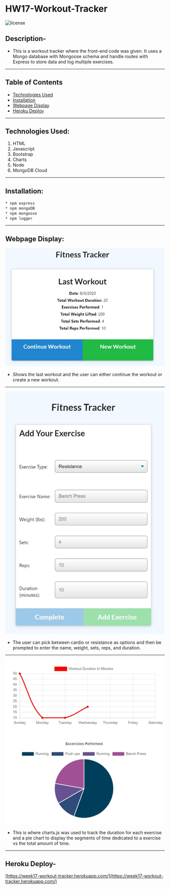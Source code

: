 # HW17-Workout-Tracker 
![license](https://img.shields.io/badge/license-ISC-GREEN)

## Description-

- This is a workout tracker where the front-end code was given. It uses a Mongo database with Mongoose schema and handle routes with Express to store data and log multiple exercises. 

---
## Table of Contents

- [Technologies Used](#technologies-used)
- [Installation](#installation)
- [Webpage Display](#webpage-display)
- [Heroku Deploy](#heroku-deploy)
---
## Technologies Used:

1. HTML
2. Javascript
3. Bootstrap
4. Charts
5. Node
6. MongoDB Cloud
---
## Installation:
```
* npm express
* npm mongoDB
* npm mongoose
* npm logger
```
---
## Webpage Display:

![Home Page](./assets/lastWorkout.JPG)

- Shows the last workout and the user can either continue the workout or create a new workout. 
---
![Add Exercise Page](./assets/resistance.JPG)

- The user can pick between cardio or resistance as options and then be prompted to enter the name, weight, sets, reps, and duration.
---
![Charts Page](./assets/charts.JPG)

- This is where charts.js was used to track the duration for each exercise and a pie chart to display the segments of time dedicated to a exercise vs the total amount of time.
---
## Heroku Deploy-

[https://week17-workout-tracker.herokuapp.com/](https://week17-workout-tracker.herokuapp.com/)